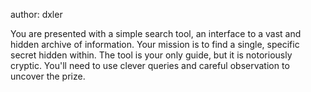 author: dxler

You are presented with a simple search tool, an interface to a vast and hidden archive of information. Your mission is to find a single, specific secret hidden within. The tool is your only guide, but it is notoriously cryptic. You'll need to use clever queries and careful observation to uncover the prize.
